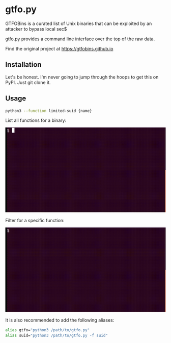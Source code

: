 # gtfo.py

GTFOBins is a curated list of Unix binaries that can be exploited by an attacker to bypass local sec$

gtfo.py provides a command line interface over the top of the raw data.

Find the original project at https://gtfobins.github.io

## Installation
Let's be honest. I'm never going to jump through the hoops to get this on PyPI. Just git clone it.

## Usage

```sh
python3 --function limited-suid {name}
```

List all functions for a binary:

![alt text](https://github.com/emilkloeden/gtfo.py/raw/master/resources/basic.gif "python3 /path/to/gtfo.py cat")

Filter for a specific function:

![alt text](https://github.com/emilkloeden/gtfo.py/raw/master/resources/suid.gif "python3 /path/to/gtfo.py -f suid cat")

It is also recommended to add the following aliases:
```sh
alias gtfo="python3 /path/to/gtfo.py"
alias suid="python3 /path/to/gtfo.py -f suid"
```


